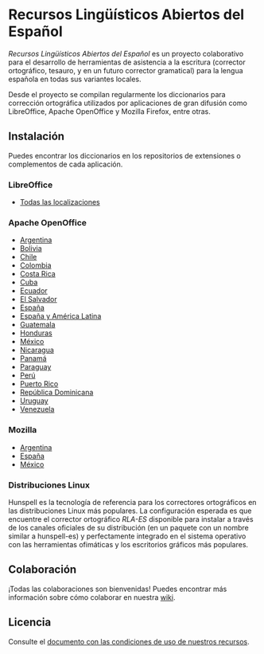 # Recursos Lingüísticos Abiertos del Español

_Recursos Lingüísticos Abiertos del Español_ es un proyecto colaborativo para
el desarrollo de herramientas de asistencia a la escritura (corrector
ortográfico, tesauro, y en un futuro corrector gramatical) para la lengua
española en todas sus variantes locales.

Desde el proyecto se compilan regularmente los diccionarios para corrección
ortográfica utilizados por aplicaciones de gran difusión como LibreOffice,
Apache OpenOffice y Mozilla Firefox, entre otras.

## Instalación

Puedes encontrar los diccionarios en los repositorios de extensiones o
complementos de cada aplicación.

### LibreOffice

* [Todas las localizaciones](https://extensions.libreoffice.org/extensions/spanish-dictionaries)

### Apache OpenOffice

* [Argentina](http://extensions.openoffice.org/en/project/diccionario-de-correccion-ortografica-separacion-silabica-y-sinonimos-en-espanol-argentina)
* [Bolivia](http://extensions.openoffice.org/en/project/diccionario-de-correccion-ortografica-separacion-silabica-y-sinonimos-en-espanol-bolivia)
* [Chile](http://extensions.openoffice.org/en/project/diccionario-de-correccion-ortografica-separacion-silabica-y-sinonimos-en-espanol-chile)
* [Colombia](http://extensions.openoffice.org/en/project/diccionario-de-correccion-ortografica-separacion-silabica-y-sinonimos-en-espanol-colombia)
* [Costa Rica](http://extensions.openoffice.org/en/project/diccionario-de-correccion-ortografica-separacion-silabica-y-sinonimos-en-espanol-costa-rica)
* [Cuba](http://extensions.openoffice.org/en/project/diccionario-de-correccion-ortografica-separacion-silabica-y-sinonimos-en-espanol-cuba)
* [Ecuador](http://extensions.openoffice.org/en/project/diccionario-de-correccion-ortografica-separacion-silabica-y-sinonimos-en-espanol-ecuador)
* [El Salvador](http://extensions.openoffice.org/en/project/diccionario-de-correccion-ortografica-separacion-silabica-y-sinonimos-en-espanol-el-salvador)
* [España](http://extensions.openoffice.org/en/project/diccionario-de-correccion-ortografica-separacion-silabica-y-sinonimos-en-espanol-espana)
* [España y América Latina](http://extensions.openoffice.org/en/project/diccionario-de-correccion-ortografica-separacion-silabica-y-sinonimos-para-el-idioma-espanol)
* [Guatemala](http://extensions.openoffice.org/en/project/diccionario-de-correccion-ortografica-separacion-silabica-y-sinonimos-en-espanol-guatemala)
* [Honduras](http://extensions.openoffice.org/en/project/diccionario-de-correccion-ortografica-separacion-silabica-y-sinonimos-en-espanol-honduras)
* [México](http://extensions.openoffice.org/en/project/diccionario-de-correccion-ortografica-separacion-silabica-y-sinonimos-en-espanol-mexico)
* [Nicaragua](http://extensions.openoffice.org/en/project/diccionario-de-correccion-ortografica-separacion-silabica-y-sinonimos-en-espanol-nicaragua)
* [Panamá](http://extensions.openoffice.org/en/project/diccionario-de-correccion-ortografica-separacion-silabica-y-sinonimos-en-espanol-panama)
* [Paraguay](http://extensions.openoffice.org/en/project/diccionario-de-correccion-ortografica-separacion-silabica-y-sinonimos-en-espanol-paraguay)
* [Perú](http://extensions.openoffice.org/en/project/diccionario-de-correccion-ortografica-separacion-silabica-y-sinonimos-en-espanol-peru)
* [Puerto Rico](http://extensions.openoffice.org/en/project/diccionario-de-correccion-ortografica-separacion-silabica-y-sinonimos-en-espanol-puerto-rico)
* [República Dominicana](http://extensions.openoffice.org/en/project/diccionario-de-correccion-ortografica-separacion-silabica-y-sinonimos-en-espanol-republica)
* [Uruguay](http://extensions.openoffice.org/en/project/diccionario-de-correccion-ortografica-separacion-silabica-y-sinonimos-en-espanol-uruguay)
* [Venezuela](http://extensions.openoffice.org/en/project/diccionario-de-correccion-ortografica-separacion-silabica-y-sinonimos-en-espanol-venezuela)

### Mozilla

* [Argentina](https://addons.mozilla.org/es/firefox/addon/diccionario-espa%C3%B1ol-argentina/)
* [España](https://addons.mozilla.org/es/firefox/addon/diccionario-de-espa%C3%B1ol-espa%C3%B1a/)
* [México](https://addons.mozilla.org/es/firefox/addon/spanish-mexico-dictionary/)

### Distribuciones Linux

Hunspell es la tecnología de referencia para los correctores ortográficos en las distribuciones Linux más populares. La configuración esperada es que encuentre el corrector ortográfico _RLA-ES_ disponible para instalar a través de los canales oficiales de su distribución (en un paquete con un nombre similar a hunspell-es) y perfectamente integrado en el sistema operativo con las herramientas ofimáticas y los escritorios gráficos más populares.

## Colaboración

¡Todas las colaboraciones son bienvenidas!
Puedes encontrar más información sobre cómo colaborar en nuestra
[wiki](https://github.com/sbosio/rla-es/wiki).

## Licencia

Consulte el [documento con las condiciones de uso de nuestros
recursos](LICENSE.md).
